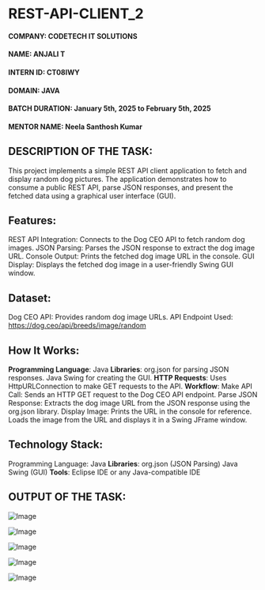# REST-API-CLIENT_2
#### **COMPANY**: CODETECH IT SOLUTIONS
#### **NAME**: ANJALI T
#### **INTERN ID**: CT08IWY       
#### **DOMAIN**: JAVA
#### **BATCH DURATION**: January 5th, 2025 to February 5th, 2025
#### **MENTOR NAME**: Neela Santhosh Kumar
## **DESCRIPTION OF THE TASK**:
This project implements a simple REST API client application to fetch and display random dog pictures. The application demonstrates how to consume a public REST API, parse JSON responses, and present the fetched data using a graphical user interface (GUI).

## **Features**:
REST API Integration: Connects to the Dog CEO API to fetch random dog images.
JSON Parsing: Parses the JSON response to extract the dog image URL.
Console Output: Prints the fetched dog image URL in the console.
GUI Display: Displays the fetched dog image in a user-friendly Swing GUI window.
## **Dataset**:
Dog CEO API:
Provides random dog image URLs.
API Endpoint Used: https://dog.ceo/api/breeds/image/random
## **How It Works**:
**Programming Language**: Java
**Libraries**:
org.json for parsing JSON responses.
Java Swing for creating the GUI.
**HTTP Requests**: Uses HttpURLConnection to make GET requests to the API.
**Workflow**:
Make API Call: Sends an HTTP GET request to the Dog CEO API endpoint.
Parse JSON Response: Extracts the dog image URL from the JSON response using the org.json library.
Display Image:
Prints the URL in the console for reference.
Loads the image from the URL and displays it in a Swing JFrame window.
## **Technology Stack**:
Programming Language: Java
**Libraries**:
org.json (JSON Parsing)
Java Swing (GUI)
**Tools**: Eclipse IDE or any Java-compatible IDE

## OUTPUT OF THE TASK:
![Image](https://github.com/user-attachments/assets/a5e249ea-866b-461a-ae05-7121777312b3)

![Image](https://github.com/user-attachments/assets/140956ff-574a-42a9-9cf2-5396a8fdd85f)

![Image](https://github.com/user-attachments/assets/268b5232-cdb2-40eb-a6f6-99f4addc5ff7)

![Image](https://github.com/user-attachments/assets/b7ac2003-a0cc-40b0-94ae-eb2434cf9560)

![Image](https://github.com/user-attachments/assets/70e51592-4101-42eb-b8ff-6d553df5b7b0)


